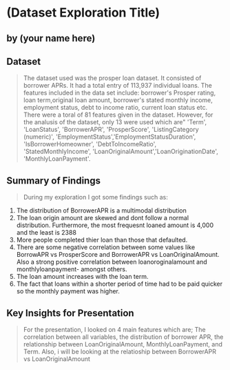 # (Dataset Exploration Title)
## by (your name here)


## Dataset

> The dataset used was the prosper loan dataset. It consisted of borrower APRs. It had a total entry of 113,937 individual loans. The features included in the data set include:  borrower's Prosper rating, loan term,original loan amount, borrower's stated monthly income,  employment status, debt to income ratio, current loan status etc. There were a toral of 81 features given in the dataset. However, for the analusis of the dataset, only 13 were used which are" 'Term', 'LoanStatus', 'BorrowerAPR', 'ProsperScore', 'ListingCategory (numeric)', 'EmploymentStatus','EmploymentStatusDuration', 'IsBorrowerHomeowner', 'DebtToIncomeRatio', 'StatedMonthlyIncome', 'LoanOriginalAmount','LoanOriginationDate', 'MonthlyLoanPayment'.


## Summary of Findings

> During my exploration I got some findings such as:
1. The distribution of BorrowerAPR is a multimodal distribution
2. The loan origin amount are skewed and dont follow a normal distribution. Furthermore, the most frequesnt loaned amount is 4,000 and the least is 2388
3. More people completed thier loan than those that defaulted.
4. There are some negative correlation between some values like BorrowAPR vs ProsperScore and BorrowerAPR vs LoanOriginalAmount. Also a strong positive correlation between loanoroginalamount and monthlyloanpayment- amongst others.
5. The loan amount increases with the loan term.
6. The fact that loans within a shorter period of time had to be paid quicker so the monthly payment was higher.


## Key Insights for Presentation

> For the presentation, I looked on 4 main features which are; The correlation between all variables, the distribution of borrower APR, the relationship between LoanOriginalAmount, MonthlyLoanPayment, and Term. Also, i will be looking at the relatioship between BorrowerAPR vs LoanOriginalAmount